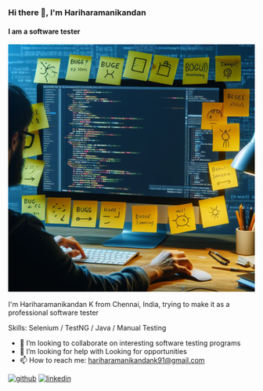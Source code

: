 ### Hi there 👋, I'm Hariharamanikandan
#### I am a software tester
![I am a software tester](https://github.com/Harikgit/imagesURLs/blob/main/Github_Banner_new.png)

I'm Hariharamanikandan K from Chennai, India, trying to make it as a professional software tester

Skills: Selenium / TestNG / Java / Manual Testing 

- 👯 I’m looking to collaborate on interesting software testing programs 
- 🤔 I’m looking for help with Looking for opportunities 
- 📫 How to reach me: hariharamanikandank91@gmail.com 


[<img src='https://cdn.jsdelivr.net/npm/simple-icons@3.0.1/icons/github.svg' alt='github' height='40'>](https://github.com/https://github.com/Harikgit)  [<img src='https://cdn.jsdelivr.net/npm/simple-icons@3.0.1/icons/linkedin.svg' alt='linkedin' height='40'>](https://www.linkedin.com/in/www.linkedin.com/in/hariharamanikandan-kannan-qa/)
